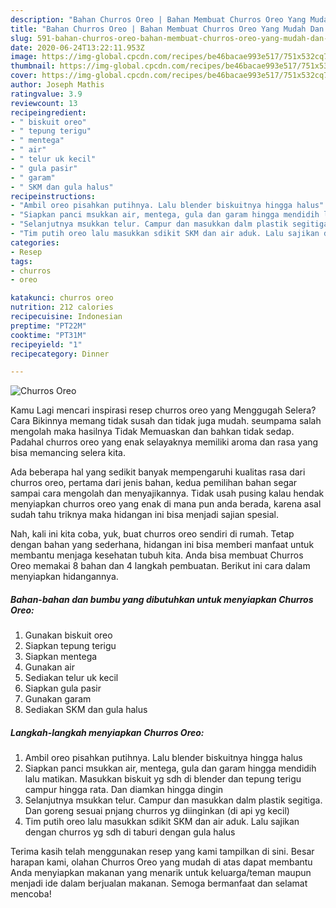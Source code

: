 ```yaml
---
description: "Bahan Churros Oreo | Bahan Membuat Churros Oreo Yang Mudah Dan Praktis"
title: "Bahan Churros Oreo | Bahan Membuat Churros Oreo Yang Mudah Dan Praktis"
slug: 591-bahan-churros-oreo-bahan-membuat-churros-oreo-yang-mudah-dan-praktis
date: 2020-06-24T13:22:11.953Z
image: https://img-global.cpcdn.com/recipes/be46bacae993e517/751x532cq70/churros-oreo-foto-resep-utama.jpg
thumbnail: https://img-global.cpcdn.com/recipes/be46bacae993e517/751x532cq70/churros-oreo-foto-resep-utama.jpg
cover: https://img-global.cpcdn.com/recipes/be46bacae993e517/751x532cq70/churros-oreo-foto-resep-utama.jpg
author: Joseph Mathis
ratingvalue: 3.9
reviewcount: 13
recipeingredient:
- " biskuit oreo"
- " tepung terigu"
- " mentega"
- " air"
- " telur uk kecil"
- " gula pasir"
- " garam"
- " SKM dan gula halus"
recipeinstructions:
- "Ambil oreo pisahkan putihnya. Lalu blender biskuitnya hingga halus"
- "Siapkan panci msukkan air, mentega, gula dan garam hingga mendidih lalu matikan. Masukkan biskuit yg sdh di blender dan tepung terigu campur hingga rata. Dan diamkan hingga dingin"
- "Selanjutnya msukkan telur. Campur dan masukkan dalm plastik segitiga. Dan goreng sesuai pnjang churros yg diinginkan (di api yg kecil)"
- "Tim putih oreo lalu masukkan sdikit SKM dan air aduk. Lalu sajikan dengan churros yg sdh di taburi dengan gula halus"
categories:
- Resep
tags:
- churros
- oreo

katakunci: churros oreo 
nutrition: 212 calories
recipecuisine: Indonesian
preptime: "PT22M"
cooktime: "PT31M"
recipeyield: "1"
recipecategory: Dinner

---
```



![Churros Oreo](https://img-global.cpcdn.com/recipes/be46bacae993e517/751x532cq70/churros-oreo-foto-resep-utama.jpg)

Kamu Lagi mencari inspirasi resep churros oreo yang Menggugah Selera? Cara Bikinnya memang tidak susah dan tidak juga mudah. seumpama salah mengolah maka hasilnya Tidak Memuaskan dan bahkan tidak sedap. Padahal churros oreo yang enak selayaknya memiliki aroma dan rasa yang bisa memancing selera kita.



Ada beberapa hal yang sedikit banyak mempengaruhi kualitas rasa dari churros oreo, pertama dari jenis bahan, kedua pemilihan bahan segar sampai cara mengolah dan menyajikannya. Tidak usah pusing kalau hendak menyiapkan churros oreo yang enak di mana pun anda berada, karena asal sudah tahu triknya maka hidangan ini bisa menjadi sajian spesial.


Nah, kali ini kita coba, yuk, buat churros oreo sendiri di rumah. Tetap dengan bahan yang sederhana, hidangan ini bisa memberi manfaat untuk membantu menjaga kesehatan tubuh kita. Anda bisa membuat Churros Oreo memakai 8 bahan dan 4 langkah pembuatan. Berikut ini cara dalam menyiapkan hidangannya.

<!--inarticleads1-->

##### Bahan-bahan dan bumbu yang dibutuhkan untuk menyiapkan Churros Oreo:

1. Gunakan  biskuit oreo
1. Siapkan  tepung terigu
1. Siapkan  mentega
1. Gunakan  air
1. Sediakan  telur uk kecil
1. Siapkan  gula pasir
1. Gunakan  garam
1. Sediakan  SKM dan gula halus




<!--inarticleads2-->

##### Langkah-langkah menyiapkan Churros Oreo:

1. Ambil oreo pisahkan putihnya. Lalu blender biskuitnya hingga halus
1. Siapkan panci msukkan air, mentega, gula dan garam hingga mendidih lalu matikan. Masukkan biskuit yg sdh di blender dan tepung terigu campur hingga rata. Dan diamkan hingga dingin
1. Selanjutnya msukkan telur. Campur dan masukkan dalm plastik segitiga. Dan goreng sesuai pnjang churros yg diinginkan (di api yg kecil)
1. Tim putih oreo lalu masukkan sdikit SKM dan air aduk. Lalu sajikan dengan churros yg sdh di taburi dengan gula halus




Terima kasih telah menggunakan resep yang kami tampilkan di sini. Besar harapan kami, olahan Churros Oreo yang mudah di atas dapat membantu Anda menyiapkan makanan yang menarik untuk keluarga/teman maupun menjadi ide dalam berjualan makanan. Semoga bermanfaat dan selamat mencoba!
